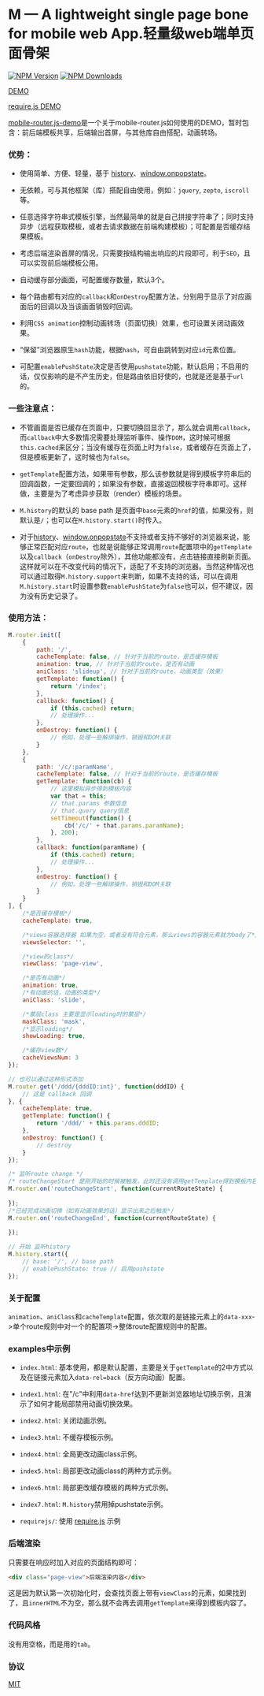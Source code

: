 M — A lightweight single page bone for mobile web App.轻量级web端单页面骨架
=


[![NPM Version][npm-image]][npm-url]
[![NPM Downloads][downloads-image]][downloads-url]


[DEMO](http://demo.aijc.net/js/M/examples/)

[require.js DEMO](http://demo.aijc.net/js/M/examples/requirejs/)

[mobile-router.js-demo](https://github.com/dolymood/mobile-router.js-demo)是一个关于mobile-router.js如何使用的DEMO，暂时包含：前后端模板共享，后端输出首屏，与其他库自由搭配，动画转场。

### 优势：

* 使用简单、方便、轻量，基于 [history](https://developer.mozilla.org/en-US/docs/Web/Guide/API/DOM/Manipulating_the_browser_history)、[window.onpopstate](https://developer.mozilla.org/en-US/docs/WindowEventHandlers.onpopstate)。

* 无依赖，可与其他框架（库）搭配自由使用，例如：`jquery`, `zepto`, `iscroll`等。

* 任意选择字符串式模板引擎，当然最简单的就是自己拼接字符串了；同时支持异步（远程获取模板，或者去请求数据在前端构建模板）；可配置是否缓存结果模板。

* 考虑后端渲染首屏的情况，只需要按结构输出响应的片段即可，利于`SEO`，且可以实现前后端模板公用。

* 自动缓存部分画面，可配置缓存数量，默认3个。

* 每个路由都有对应的`callback`和`onDestroy`配置方法，分别用于显示了对应画面后的回调以及当该画面销毁时回调。

* 利用`CSS animation`控制动画转场（页面切换）效果，也可设置关闭动画效果。

* “保留”浏览器原生`hash`功能，根据`hash`，可自由跳转到对应`id`元素位置。

* 可配置`enablePushState`决定是否使用`pushstate`功能，默认启用；不启用的话，仅仅影响的是不产生历史，但是路由依旧好使的，也就是还是基于`url`的。

### 一些注意点：

* 不管画面是否已缓存在页面中，只要切换回显示了，那么就会调用`callback`，而`callback`中大多数情况需要处理监听事件、操作`DOM`，这时候可根据`this.cached`来区分；当没有缓存在页面上时为`false`，或者缓存在页面上了，但是模板更新了，这时候也为`false`。

* `getTemplate`配置方法，如果带有参数，那么该参数就是得到模板字符串后的回调函数，一定要回调的；如果没有参数，直接返回模板字符串即可。这样做，主要是为了考虑异步获取（render）模板的场景。

* `M.history`的默认的 base path 是页面中`base`元素的`href`的值，如果没有，则默认是`/`；也可以在`M.history.start()`时传入。

* 对于[history](https://developer.mozilla.org/en-US/docs/Web/Guide/API/DOM/Manipulating_the_browser_history)、[window.onpopstate](https://developer.mozilla.org/en-US/docs/WindowEventHandlers.onpopstate)不支持或者支持不够好的浏览器来说，能够正常匹配对应`route`，也就是说能够正常调用`route`配置项中的`getTemplate`以及`callback`（`onDestroy`除外），其他功能都没有，点击链接直接刷新页面。这样就可以在不改变代码的情况下，适配了不支持的浏览器。当然这种情况也可以通过取得`M.history.support`来判断，如果不支持的话，可以在调用`M.history.start`时设置参数`enablePushState`为`false`也可以，但不建议，因为没有历史记录了。

### 使用方法：

```js
M.router.init([
	{
		path: '/',
		cacheTemplate: false, // 针对于当前的route，是否缓存模板
		animation: true, // 针对于当前的route，是否有动画
		aniClass: 'slideup', // 针对于当前的route，动画类型（效果）
		getTemplate: function() {
			return '/index';
		},
		callback: function() {
			if (this.cached) return;
			// 处理操作...
		},
		onDestroy: function() {
			// 例如，处理一些解绑操作，销毁和DOM关联
		}
	},
	{
		path: '/c/:paramName',
		cacheTemplate: false, // 针对于当前的route，是否缓存模板
		getTemplate: function(cb) {
			// 这里模拟异步得到模板内容
			var that = this;
			// that.params 参数信息
			// that.query query信息
			setTimeout(function() {
				cb('/c/' + that.params.paramName);
			}, 200);
		},
		callback: function(paramName) {
			if (this.cached) return;
			// 处理操作...
		},
		onDestroy: function() {
			// 例如，处理一些解绑操作，销毁和DOM关联
		}
	}
], {
	/*是否缓存模板*/
	cacheTemplate: true,

	/*views容器选择器 如果为空，或者没有符合元素，那么views的容器元素就为body了*/
	viewsSelector: '',

	/*view的class*/
	viewClass: 'page-view',

	/*是否有动画*/
	animation: true,
	/*有动画的话，动画的类型*/
	aniClass: 'slide',

	/*蒙层class 主要是显示loading时的蒙层*/
	maskClass: 'mask',
	/*显示loading*/
	showLoading: true,

	/*缓存view数*/
	cacheViewsNum: 3
});

// 也可以通过这种形式添加
M.router.get('/ddd/{dddID:int}', function(dddID) {
	// 这是 callback 回调
}, {
	cacheTemplate: true,
	getTemplate: function() {
		return '/ddd/' + this.params.dddID;
	},
	onDestroy: function() {
		// destroy
	}
});

/* 监听route change */
/* routeChangeStart 是刚开始的时候被触发，此时还没有调用getTemplate得到模板内容 */
M.router.on('routeChangeStart', function(currentRouteState) {
	
});
/*已经完成动画切换（如有动画效果的话）显示出来之后触发*/
M.router.on('routeChangeEnd', function(currentRouteState) {
	
});

// 开始 监听history
M.history.start({
	// base: '/', // base path
	// enablePushState: true // 启用pushstate
});

```

### 关于配置

`animation`、`aniClass`和`cacheTemplate`配置，依次取的是链接元素上的`data-xxx`->单个route规则中对一个的配置项->整体route配置规则中的配置。

### examples中示例

* `index.html`: 基本使用，都是默认配置，主要是关于`getTemplate`的2中方式以及在链接元素加入`data-rel=back`（反方向动画）配置。

* `index1.html`: 在"/c"中利用`data-href`达到不更新浏览器地址切换示例，且演示了如何才能局部禁用动画切换效果。

* `index2.html`: 关闭动画示例。

* `index3.html`: 不缓存模板示例。

* `index4.html`: 全局更改动画class示例。

* `index5.html`: 局部更改动画class的两种方式示例。

* `index6.html`: 局部更改缓存模板的两种方式示例。

* `index7.html`: `M.history`禁用掉pushstate示例。

* `requirejs/`: 使用 [require.js](http://requirejs.org/) 示例

### 后端渲染

只需要在响应时加入对应的页面结构即可：

```html
<div class="page-view">后端渲染内容</div>
```

这是因为默认第一次初始化时，会查找页面上带有`viewClass`的元素，如果找到了，且`innerHTML`不为空，那么就不会再去调用`getTemplate`来得到模板内容了。

### 代码风格

没有用空格，而是用的`tab`。

### 协议

[MIT](https://github.com/dolymood/mobile-router.js/blob/master/LICENSE)

[npm-image]: https://img.shields.io/npm/v/mobile-router.js.svg?style=flat
[npm-url]: https://npmjs.org/package/mobile-router.js
[downloads-image]: https://img.shields.io/npm/dm/mobile-router.js.svg?style=flat
[downloads-url]: https://npmjs.org/package/mobile-router.js
